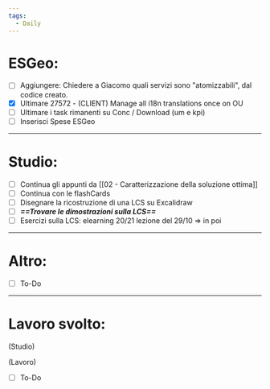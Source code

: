 ```yaml
---
tags:
  - Daily
---
```


# ESGeo:

- [ ] Aggiungere: Chiedere a Giacomo quali servizi sono "atomizzabili", dal codice creato.
- [x] Ultimare 27572 - (CLIENT) Manage all i18n translations once on OU
- [ ] Ultimare i task rimanenti su Conc / Download (um e kpi)
- [ ] Inserisci Spese ESGeo

***

# Studio:

- [ ] Continua gli appunti da [[02 - Caratterizzazione della soluzione ottima]]
- [ ] Continua con le flashCards
- [ ] Disegnare la ricostruzione di una LCS su Excalidraw
- [ ] ***==Trovare le dimostrazioni sulla LCS==***
- [ ] Esercizi sulla LCS: elearning 20/21 lezione del 29/10 => in poi
***

# Altro:

- [ ] To-Do
***
# Lavoro svolto:

(Studio)


(Lavoro)
- [ ] To-Do